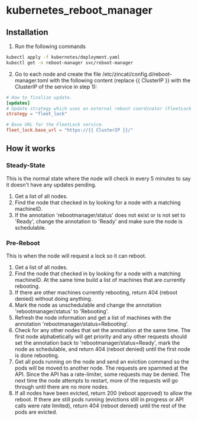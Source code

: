 # kubernetes_reboot_manager

## Installation
1. Run the following commands
```bash
kubectl apply -f kubernetes/deployment.yaml
kubectl get -n reboot-manager svc/reboot-manager
```
2. Go to each node and create the file /etc/zincati/config.d/reboot-manager.toml with the following content (replace {{ ClusterIP }} with the ClusterIP of the service in step 1):
```toml
# How to finalize update.
[updates]
# Update strategy which uses an external reboot coordinator (FleetLock protocol).
strategy = "fleet_lock"

# Base URL for the FleetLock service.
fleet_lock.base_url = "https://{{ ClusterIP }}/"
```

## How it works
### Steady-State
This is the normal state where the node will check in every 5 minutes to say it doesn't have any updates pending.
1. Get a list of all nodes.
1. Find the node that checked in by looking for a node with a matching machineID.
1. If the annotation 'rebootmanager/status' does not exist or is not set to 'Ready', change the annotation to 'Ready' and make sure the node is schedulable.

### Pre-Reboot
This is when the node will request a lock so it can reboot.
1. Get a list of all nodes.
1. Find the node that checked in by looking for a node with a matching machineID. At the same time build a list of machines that are currently rebooting.
1. If there are other machines currently rebooting, return 404 (reboot denied) without doing anything.
1. Mark the node as unschedulable and change the annotation 'rebootmanager/status' to 'Rebooting'.
1. Refresh the node information and get a list of machines with the annotation 'rebootmanager/status=Rebooting'.
1. Check for any other nodes that set the annotation at the same time. The first node alphabetically will get priority and any other requests should set the annotation back to 'rebootmanager/status=Ready', mark the node as schedulable, and return 404 (reboot denied) until the first node is done rebooting.
1. Get all pods running on the node and send an eviction command so the pods will be moved to another node. The requests are spammed at the API. Since the API has a rate-limiter, some requests may be denied. The next time the node attempts to restart, more of the requests will go through until there are no more nodes.
1. If all nodes have been evicted, return 200 (reboot approved) to allow the reboot. If there are still pods running (evictions still in progress or API calls were rate limited), return 404 (reboot denied) until the rest of the pods are evicted.
